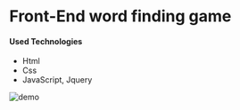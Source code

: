 # Front-End word finding game
#### Used Technologies
* Html
* Css
* JavaScript, Jquery

![demo](https://user-images.githubusercontent.com/101711642/208792491-cfb996d3-e937-4055-8daf-3bf498a49e05.png)
